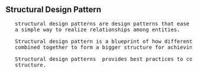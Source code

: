 ## Structural Design Pattern

<pre>
   structural design patterns are design patterns that ease the design by identifying
   a simple way to realize relationships among entities.

   Structural design pattern is a blueprint of how different objects and classes are 
   combined together to form a bigger structure for achieving multiple goals altogether.

   Structural design patterns  provides best practices to compose entities into larger
   structure.
</pre>
